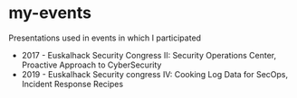 # my-events
Presentations used in events in which I participated

* 2017 - Euskalhack Security Congress II: Security Operations Center, Proactive Approach to CyberSecurity
* 2019 - Euskalhack Security congress IV: Cooking Log Data for SecOps, Incident Response Recipes

